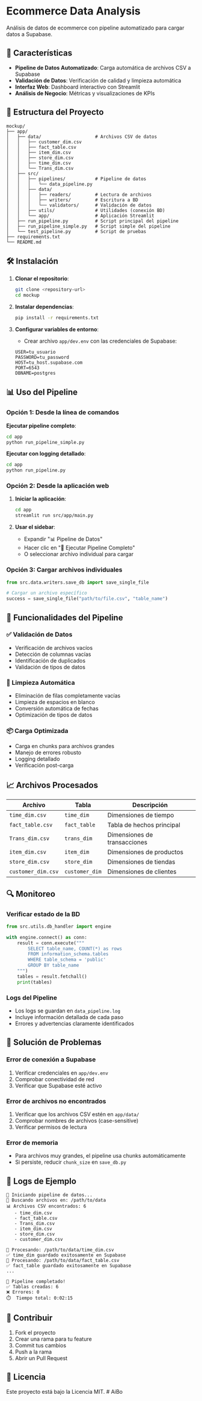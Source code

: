 # Ecommerce Data Analysis

Análisis de datos de ecommerce con pipeline automatizado para cargar datos a Supabase.

## 🚀 Características

- **Pipeline de Datos Automatizado**: Carga automática de archivos CSV a Supabase
- **Validación de Datos**: Verificación de calidad y limpieza automática
- **Interfaz Web**: Dashboard interactivo con Streamlit
- **Análisis de Negocio**: Métricas y visualizaciones de KPIs

## 📁 Estructura del Proyecto

```
mockup/
├── app/
│   ├── data/                    # Archivos CSV de datos
│   │   ├── customer_dim.csv
│   │   ├── fact_table.csv
│   │   ├── item_dim.csv
│   │   ├── store_dim.csv
│   │   ├── time_dim.csv
│   │   └── Trans_dim.csv
│   ├── src/
│   │   ├── pipelines/           # Pipeline de datos
│   │   │   └── data_pipeline.py
│   │   ├── data/
│   │   │   ├── readers/         # Lectura de archivos
│   │   │   ├── writers/         # Escritura a BD
│   │   │   └── validators/      # Validación de datos
│   │   ├── utils/               # Utilidades (conexión BD)
│   │   └── app/                 # Aplicación Streamlit
│   ├── run_pipeline.py          # Script principal del pipeline
│   ├── run_pipeline_simple.py   # Script simple del pipeline
│   └── test_pipeline.py         # Script de pruebas
├── requirements.txt
└── README.md
```

## 🛠️ Instalación

1. **Clonar el repositorio**:
   ```bash
   git clone <repository-url>
   cd mockup
   ```

2. **Instalar dependencias**:
   ```bash
   pip install -r requirements.txt
   ```

3. **Configurar variables de entorno**:
   - Crear archivo `app/dev.env` con las credenciales de Supabase:
   ```
   USER=tu_usuario
   PASSWORD=tu_password
   HOST=tu_host.supabase.com
   PORT=6543
   DBNAME=postgres
   ```

## 📊 Uso del Pipeline

### Opción 1: Desde la línea de comandos

**Ejecutar pipeline completo**:
```bash
cd app
python run_pipeline_simple.py
```

**Ejecutar con logging detallado**:
```bash
cd app
python run_pipeline.py
```

### Opción 2: Desde la aplicación web

1. **Iniciar la aplicación**:
   ```bash
   cd app
   streamlit run src/app/main.py
   ```

2. **Usar el sidebar**:
   - Expandir "📊 Pipeline de Datos"
   - Hacer clic en "🚀 Ejecutar Pipeline Completo"
   - O seleccionar archivo individual para cargar

### Opción 3: Cargar archivos individuales

```python
from src.data.writers.save_db import save_single_file

# Cargar un archivo específico
success = save_single_file("path/to/file.csv", "table_name")
```

## 🔧 Funcionalidades del Pipeline

### ✅ Validación de Datos
- Verificación de archivos vacíos
- Detección de columnas vacías
- Identificación de duplicados
- Validación de tipos de datos

### 🧹 Limpieza Automática
- Eliminación de filas completamente vacías
- Limpieza de espacios en blanco
- Conversión automática de fechas
- Optimización de tipos de datos

### 📦 Carga Optimizada
- Carga en chunks para archivos grandes
- Manejo de errores robusto
- Logging detallado
- Verificación post-carga

## 📈 Archivos Procesados

| Archivo | Tabla | Descripción |
|---------|-------|-------------|
| `time_dim.csv` | `time_dim` | Dimensiones de tiempo |
| `fact_table.csv` | `fact_table` | Tabla de hechos principal |
| `Trans_dim.csv` | `trans_dim` | Dimensiones de transacciones |
| `item_dim.csv` | `item_dim` | Dimensiones de productos |
| `store_dim.csv` | `store_dim` | Dimensiones de tiendas |
| `customer_dim.csv` | `customer_dim` | Dimensiones de clientes |

## 🔍 Monitoreo

### Verificar estado de la BD
```python
from src.utils.db_handler import engine

with engine.connect() as conn:
    result = conn.execute("""
        SELECT table_name, COUNT(*) as rows
        FROM information_schema.tables 
        WHERE table_schema = 'public'
        GROUP BY table_name
    """)
    tables = result.fetchall()
    print(tables)
```

### Logs del Pipeline
- Los logs se guardan en `data_pipeline.log`
- Incluye información detallada de cada paso
- Errores y advertencias claramente identificados

## 🚨 Solución de Problemas

### Error de conexión a Supabase
1. Verificar credenciales en `app/dev.env`
2. Comprobar conectividad de red
3. Verificar que Supabase esté activo

### Error de archivos no encontrados
1. Verificar que los archivos CSV estén en `app/data/`
2. Comprobar nombres de archivos (case-sensitive)
3. Verificar permisos de lectura

### Error de memoria
- Para archivos muy grandes, el pipeline usa chunks automáticamente
- Si persiste, reducir `chunk_size` en `save_db.py`

## 📝 Logs de Ejemplo

```
🚀 Iniciando pipeline de datos...
📁 Buscando archivos en: /path/to/data
📊 Archivos CSV encontrados: 6
   - time_dim.csv
   - fact_table.csv
   - Trans_dim.csv
   - item_dim.csv
   - store_dim.csv
   - customer_dim.csv

📁 Procesando: /path/to/data/time_dim.csv
✅ time_dim guardado exitosamente en Supabase
📁 Procesando: /path/to/data/fact_table.csv
✅ fact_table guardado exitosamente en Supabase
...

🎉 Pipeline completado!
✅ Tablas creadas: 6
❌ Errores: 0
⏱️  Tiempo total: 0:02:15
```

## 🤝 Contribuir

1. Fork el proyecto
2. Crear una rama para tu feature
3. Commit tus cambios
4. Push a la rama
5. Abrir un Pull Request

## 📄 Licencia

Este proyecto está bajo la Licencia MIT. # AiBo
